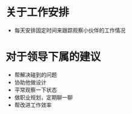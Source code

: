 # 关于工作安排

* 每天安排固定时间来跟踪观察小伙伴的工作情况

# 对于领导下属的建议

* 帮解决碰到的问题
* 协助他做设计
* 平常观察一下状态
* 做职业规划，定期聊一聊
* 帮改进工作效率
